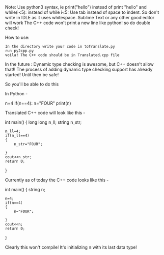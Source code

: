 Note:
	Use python3 syntax, ie print("hello") instead of print "hello" and while(i<5): instead of while i<5:
	Use tab instead of space to indent. So don't write in IDLE as it uses whitespace. Sublime Text or any other good editor will work
	The C++ code won't print a new line like python! so do double check!

How to use:

	In the directory write your code in toTranslate.py
	run py2cpp.py
	voila! The C++ code should be in Translated.cpp file



In the future :
Dynamic type checking is awesome, but C++ doesn't allow that!!
The process of adding dynamic type checking support has already started! Until then be safe!

So you'll be able to do this 

In Python -

n=4
if(n==4):
	n="FOUR"
print(n)


Translated C++ code will look like this - 

int main()
{
	long long n_ll;
	string n_str;

	n_ll=4;
	if(n_ll==4)
	{
		n_str="FOUR";

	}
	cout<<n_str;
	return 0;
}

Currently as of today the C++ code looks like this -

int main()
{
	string n;

	n=4;
	if(n==4)
	{
		n="FOUR";
	
	}
	cout<<n;
	return 0;
}

Clearly this won't compile! It's initializing n with its last data type!  